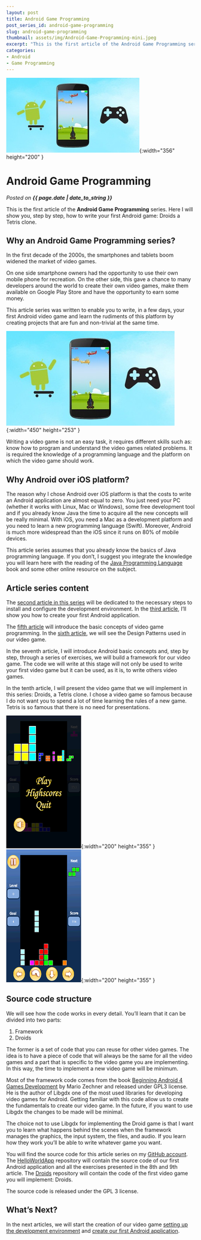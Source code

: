 ```yaml
---
layout: post
title: Android Game Programming
post_series_id: android-game-programming
slug: android-game-programming
thumbnail: assets/img/Android-Game-Programming-mini.jpeg
excerpt: "This is the first article of the Android Game Programming series where I will show you how to write your first Android game: Droids a Tetris clone."
categories:
- Android
- Game Programming
---
```


![Android Game Programming](assets/img/Android-Game-Programming-mini.jpeg){:width="356" height="200" }

# Android Game Programming
_Posted on **{{ page.date | date_to_string }}**_

This is the first article of the **Android Game Programming** series. Here I will show you, step by step, how to write your first Android game: Droids a Tetris clone.

## Why an Android Game Programming series?

In the first decade of the 2000s, the smartphones and tablets boom widened the market of video games.

On one side smartphone owners had the opportunity to use their own mobile phone for recreation. On the other side, this gave a chance to many developers around the world to create their own video games, make them available on Google Play Store and have the opportunity to earn some money.

This article series was written to enable you to write, in a few days, your first Android video game and learn the rudiments of this platform by creating projects that are fun and non-trivial at the same time.

![Android Game Programming](assets/img/Android-Game-Programming.jpeg){:width="450" height="253" }

Writing a video game is not an easy task, it requires different skills such as: know how to program and understand the video games related problems. It is required the knowledge of a programming language and the platform on which the video game should work.

## Why Android over iOS platform?

The reason why I chose Android over iOS platform is that the costs to write an Android application are almost equal to zero. You just need your PC (whether it works with Linux, Mac or Windows), some free development tool and if you already know Java the time to acquire all the new concepts will be really minimal. With iOS, you need a Mac as a development platform and you need to learn a new programming language (Swift). Moreover, Android is much more widespread than the iOS since it runs on 80% of mobile devices.

This article series assumes that you already know the basics of Java programming language. If you don’t, I suggest you integrate the knowledge you will learn here with the reading of the [Java Programming Language](https://www.amazon.it/Java-Programming-Language-Ken-Arnold/dp/0321349806/ref=sr_1_1?ie=UTF8&qid=1536609609&sr=8-1&keywords=the+java+programming+language) book and some other online resource on the subject.

## Article series content

The [second article in this series](how-to-install-android-studio) will be dedicated to the necessary steps to install and configure the development environment. In the [third article](how-to-create-an-android-application), I’ll show you how to create your first Android application.

The [fifth article](video-game-programming-principles) will introduce the basic concepts of video game programming. In the [sixth article](design-patterns-in-game-programming), we will see the Design Patterns used in our video game.

In the seventh article, I will introduce Android basic concepts and, step by step, through a series of exercises, we will build a framework for our video game. The code we will write at this stage will not only be used to write your first video game but it can be used, as it is, to write others video games.

In the tenth article, I will present the video game that we will implement in this series: Droids, a Tetris clone. I chose a video game so famous because I do not want you to spend a lot of time learning the rules of a new game. Tetris is so famous that there is no need for presentations.

![Droids Screen](assets/img/Droids-Main-Screen.png){:width="200" height="355" } ![Droids Game Screen](assets/img/Droids-Game-Screen.png){:width="200" height="355" }

## Source code structure

We will see how the code works in every detail. You’ll learn that it can be divided into two parts:

1.  Framework
2.  Droids

The former is a set of code that you can reuse for other video games. The idea is to have a piece of code that will always be the same for all the video games and a part that is specific to the video game you are implementing. In this way, the time to implement a new video game will be minimum.

Most of the framework code comes from the book [Beginning Android 4 Games Development](https://www.amazon.com/Beginning-Android-4-Games-Development/dp/1430239875) by Mario Zechner and released under GPL3 license. He is the author of Libgdx one of the most used libraries for developing video games for Android. Getting familiar with this code allow us to create the fundamentals to create our video game. In the future, if you want to use Libgdx the changes to be made will be minimal.

The choice not to use Libgdx for implementing the Droid game is that I want you to learn what happens behind the scenes when the framework manages the graphics, the input system, the files, and audio. If you learn how they work you’ll be able to write whatever game you want.

You will find the source code for this article series on my [GitHub account](https://github.com/sasadangelo). The [HelloWorldApp](https://github.com/sasadangelo/HelloWorldApp) repository will contain the source code of our first Android application and all the exercises presented in the 8th and 9th article. The [Droids](https://github.com/sasadangelo/Droids) repository will contain the code of the first video game you will implement: Droids.

The source code is released under the GPL 3 license.

## What’s Next?

In the next articles, we will start the creation of our video game [setting up the development environment](how-to-install-android-studio) and [create our first Android application](how-to-create-an-android-application).
